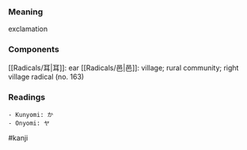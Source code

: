 ### Meaning

exclamation

### Components

[[Radicals/耳|耳]]: ear [[Radicals/邑|邑]]: village; rural community; right village radical (no. 163)

### Readings

```
- Kunyomi: か
- Onyomi: ヤ
```

#kanji